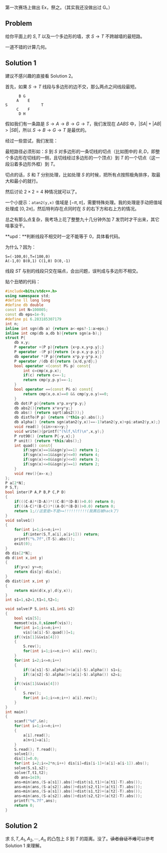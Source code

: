 第一次赛场上做出 Ex，祭之。（其实我还没做出过 G。）

## Problem

给你平面上的 $S,T$ 以及一个多边形的墙，求 $S\to T$ 不跨越墙的最短路。

一道不错的计算几何。

## Solution 1

建议不感兴趣的直接看 Solution 2。

首先，如果 $S\to T$ 线段与多边形的边不交，那么两点之间线段最短。

```
      B G
     A    E
S               T
     C    F
      D H
```

假如我们有一条路是 $S\to A\to B \to G\to T$，我们发现在 $\Delta ABS$ 中，$|SA|+|AB|>|SB|$，所以 $S\to B\to G\to T$ 是最优的。

经过一些尝试，我们发现：

最短路径必须形如：$S$ 到 $S$ 对多边形的一条切线的切点（比如图中的 $B,D$，即整个多边形在切线的一侧，且切线经过多边形的一个顶点）到 $T$ 的一个切点（这一段沿着多边形外框）到 $T$。

切点的话，$S$ 和 $T$ 分别处理，比如处理 $S$ 的时候，把所有点按照极角排序，取最大和最小的就行。

然后讨论 $2\times 2=4$ 种情况就可以了。

一个小提示：`atan2(y,x)` 值域是 $[-\pi,\pi]$，需要特殊处理。我的处理是手动把值域处理成 $[0,2\pi]$，然后特判存在点同时在 $S$ 的右下方和右上方的情况。

总之有那么点复杂，我考场上花了整整九十几分钟外加 7 发罚时才干出来，其它啥事没干。

**upd：**判断线段不相交时一定不能等于 0，具体看代码。

为什么？因为：

```
S=(-100,0),T=(100,0)
A(-1,0) B(0,1) C(1,0) D(0,-1)
```

线段 $ST$ 与别的线段只交在端点，会出问题，误判成与多边形不相交。

贴个丑陋的代码：

```cpp
#include<bits/stdc++.h>
using namespace std;
#define ll long long
#define db double
const int N=100005;
const db eps=1e-9;
#define pi 6.283185307179
int n;
inline int sgn(db a) {return a<-eps?-1:a>eps;}
inline int cmp(db a,db b){return sgn(a-b);}
struct P{
	db x,y;
	P operator +(P p){return {x+p.x,y+p.y};}
	P operator -(P p){return {x-p.x,y-p.y};}
	db operator *(P p){return x*p.y-y*p.x;}
	P operator /(db d){return {x/d,y/d};}
	bool operator <(const P& p) const{
		int c=cmp(x,p.x);
		if(c) return c==-1;
		return cmp(y,p.y)==-1;
	}
	bool operator ==(const P& o) const{
		return cmp(x,o.x)==0 && cmp(y,o.y)==0;
	}
	db dot(P p){return x*p.x+y*p.y;}
	db abs2(){return x*x+y*y;}
	db abs() {return sqrt(abs2());}
	db distTo(P p) {return (*this-p).abs();}
	db alpha() {return sgn(atan2(y,x))==-1?atan2(y,x)+pi:atan2(y,x);}
	void read() {cin>>x>>y;}
	void write(){printf("(%lf,%lf)\n",x,y);}
	P rot90() {return P{-y,x};}
	P unit() {return *this/abs();}
	int quad() const{
		if(sgn(x)==1&&sgn(y)==1) return 1;
		if(sgn(x)==1&&sgn(y)<=0) return 4;
		if(sgn(x)<=0&&sgn(y)<=0) return 3;
		if(sgn(x)<=0&&sgn(y)==1) return 2;
	}
	void rev(){x=-x;}
};
P a[2*N];
P S,T;
bool inter(P A,P B,P C,P D)
{
	if(((C-A)*(D-A))*((C-B)*(D-B))>0.0) return 0;
	if(((A-C)*(B-C))*((A-D)*(B-D))>0.0) return 0;
	return 1;//这里是>不是>=!!!!!!!!!!(我赛后被hack了)
}
void solve1()
{
	for(int i=1;i<=n;i++)
		if(inter(S,T,a[i],a[i+1])) return;
	printf("%.7f",(T-S).abs());
	exit(0);
}
db dis[2*N];
db d(int x,int y)
{
	if(y<x) y+=n;
	return dis[y]-dis[x]; 
}
db dist(int x,int y)
{
	return min(d(x,y),d(y,x));
}
int s1=1,s2=1,t1=1,t2=1;

void solve(P S,int& s1,int& s2)
{
	bool vis[5];
	memset(vis,0,sizeof(vis));
	for(int i=1;i<=n;i++) 
		vis[(a[i]-S).quad()]=1;
	if((vis[1]&&vis[4]))
	{
		S.rev();
		for(int i=1;i<=n;i++) a[i].rev();
	}
	for(int i=2;i<=n;i++)
	{
		if((a[s1]-S).alpha()<(a[i]-S).alpha()) s1=i;
		if((a[s2]-S).alpha()>(a[i]-S).alpha()) s2=i;
	}
	if((vis[1]&&vis[4]))
	{
		S.rev();
		for(int i=1;i<=n;i++) a[i].rev();
	}
}
int main()
{
	scanf("%d",&n);
	for(int i=1;i<=n;i++) 
	{
		a[i].read();
		a[n+i]=a[i];
	}
	S.read(); T.read();
	solve1();
	dis[1]=0.0;
	for(int i=2;i<=2*n;i++) dis[i]=dis[i-1]+(a[i]-a[i-1]).abs();
	solve(S,s1,s2);
	solve(T,t1,t2);
	db ans=1e19;
	ans=min(ans,(S-a[s1]).abs()+dist(s1,t1)+(a[t1]-T).abs());
	ans=min(ans,(S-a[s2]).abs()+dist(s2,t1)+(a[t1]-T).abs());
	ans=min(ans,(S-a[s1]).abs()+dist(s1,t2)+(a[t2]-T).abs());
	ans=min(ans,(S-a[s2]).abs()+dist(s2,t2)+(a[t2]-T).abs());
	printf("%.7f",ans);
	return 0;
}
```

## Solution 2

求 $S,T,A_1,A_2,\cdots,A_n$ 的凸包上 $S$ 到 $T$ 的距离。没了。~~读者自证不难~~可以参考 Solution 1 来理解。